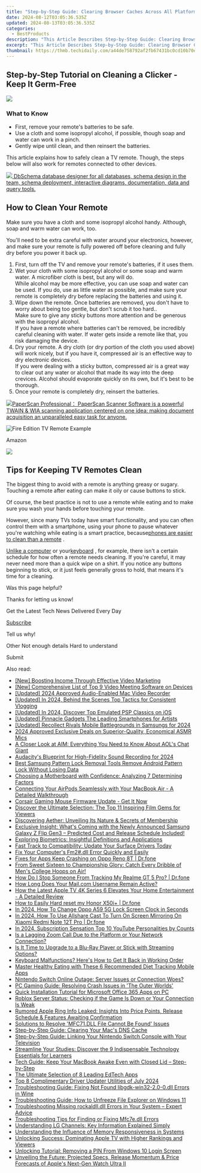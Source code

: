 ```yaml
---
title: "Step-by-Step Guide: Clearing Browser Caches Across All Platforms"
date: 2024-08-12T03:05:36.535Z
updated: 2024-08-13T03:05:36.535Z
categories:
  - BestProducts
description: "This Article Describes Step-by-Step Guide: Clearing Browser Caches Across All Platforms"
excerpt: "This Article Describes Step-by-Step Guide: Clearing Browser Caches Across All Platforms"
thumbnail: https://thmb.techidaily.com/a44de758792af2fb67431bc0cd10b70e0176e5a8a3e2c53a5711bc4054272247.jpg
---
```


## Step-by-Step Tutorial on Cleaning a Clicker - Keep It Germ-Free
<!-- affiliate ads begin -->
<a href="https://estore.winxdvd.com/order/checkout.php?PRODS=1412049&QTY=1&AFFILIATE=108875&CART=1"><img src="https://www.winxdvd.com/affiliate/new-banner/pt-200x200.jpg" border="0"></a>
<!-- affiliate ads end -->
### What to Know

* First, remove your remote's batteries to be safe.
* Use a cloth and some isopropyl alcohol, if possible, though soap and water can work in a pinch.
* Gently wipe until clean, and then reinsert the batteries.

 This article explains how to safely clean a TV remote. Though, the steps below will also work for remotes connected to other devices.

<!-- affiliate ads begin -->
<a href="https://shop.dbschema.com/order/checkout.php?PRODS=19867419&QTY=1&AFFILIATE=108875&CART=1"> <img src="https://secure.avangate.com/images/merchant/176b22bab4e94a28619ca2433b2ef241/products/1_icon256.png" border="0">
DbSchema database designer for all databases, schema design in the team, schema deployment, interactive diagrams, documentation, data and query tools. </a>
<!-- affiliate ads end -->
## How to Clean Your Remote

 Make sure you have a cloth and some isopropyl alcohol handy. Although, soap and warm water can work, too.

 You'll need to be extra careful with water around your electronics, however, and make sure your remote is fully powered off before cleaning and fully dry before you power it back up.

1. First, turn off the TV and remove your remote's batteries, if it uses them.
2. Wet your cloth with some isopropyl alcohol or some soap and warm water. A microfiber cloth is best, but any will do.  
 While alcohol may be more effective, you can use soap and water can be used. If you do, use as little water as possible, and make sure your remote is completely dry before replacing the batteries and using it.
3. Wipe down the remote. Once batteries are removed, you don't have to worry about being too gentle, but don't scrub it too hard..  
 Make sure to give any sticky buttons more attention and be generous with the isopropyl alcohol.  
 If you have a remote where batteries can't be removed, be incredibly careful cleaning with water. If water gets inside a remote like that, you risk damaging the device.
4. Dry your remote. A dry cloth (or dry portion of the cloth you used above) will work nicely, but if you have it, compressed air is an effective way to dry electronic devices.  
 If you were dealing with a sticky button, compressed air is a great way to clear out any water or alcohol that made its way into the deep crevices. Alcohol should evaporate quickly on its own, but it's best to be thorough.
5. Once your remote is completely dry, reinsert the batteries.

<!-- affiliate ads begin -->
<a href="https://secure.2checkout.com/order/checkout.php?PRODS=37540879&QTY=1&AFFILIATE=108875&CART=1"><img src="https://paperscan.orpalis.com/img/content/You_prefer_to_use.png" border="0">PaperScan Professional： PaperScan Scanner Software is a powerful TWAIN & WIA scanning application centered on one idea: making document acquisition an unparalleled easy task for anyone.</a>
<!-- affiliate ads end -->
![Fire Edition TV Remote Example](https://www.lifewire.com/thmb/j_1VlEaUxj1pUKnYyeA5gkLraRI=/1500x0/filters:no_upscale():max_bytes(150000):strip_icc():format(webp)/insignia-fire-edition-tv-remote-xx-f5ac25aa0e54455381ea0895dfd4d5b1.jpg)

Amazon

<!-- affiliate ads begin -->
<a href="https://shop.systoolsgroup.com/affiliate.php?ACCOUNT=SYSTOOBY&AFFILIATE=108875&PATH=https%3A%2F%2Fwww.systoolsgroup.com%3FAFFILIATE%3D108875%26RESOURCE%3DSysTools%2BSQL%2BRecovery"><img src="https://www.systoolsgroup.com/box/sql-recovery.png" border="0"></a>
<!-- affiliate ads end -->
## Tips for Keeping TV Remotes Clean

 The biggest thing to avoid with a remote is anything greasy or sugary. Touching a remote after eating can make it oily or cause buttons to stick.

 Of course, the best practice is not to use a remote while eating and to make sure you wash your hands before touching your remote.

 However, since many TVs today have smart functionality, and you can often control them with a smartphone, using your phone to pause whatever you're watching while eating is a smart practice, because[phones are easier to clean than a remote](https://www.lifewire.com/how-to-clean-phone-screen-4688907) .

[Unlike a computer](https://www.lifewire.com/clean-your-pc-5074108) or your[keyboard](https://www.lifewire.com/how-to-clean-a-computer-keyboard-4842327) , for example, there isn't a certain schedule for how often a remote needs cleaning. If you're careful, it may never need more than a quick wipe on a shirt. If you notice any buttons beginning to stick, or it just feels generally gross to hold, that means it's time for a cleaning.

Was this page helpful?

Thanks for letting us know!

 Get the Latest Tech News Delivered Every Day

[Subscribe](https://www.lifewire.com/#)

Tell us why!

 Other  Not enough details  Hard to understand

 Submit

<ins class="adsbygoogle"
     style="display:block"
     data-ad-format="autorelaxed"
     data-ad-client="ca-pub-7571918770474297"
     data-ad-slot="1223367746"></ins>



<ins class="adsbygoogle"
     style="display:block"
     data-ad-client="ca-pub-7571918770474297"
     data-ad-slot="8358498916"
     data-ad-format="auto"
     data-full-width-responsive="true"></ins>

<span class="atpl-alsoreadstyle">Also read:</span>
<div><ul>
<li><a href="https://youtube-zero.techidaily.com/oosting-income-through-effective-video-marketing/"><u>[New] Boosting Income Through Effective Video Marketing</u></a></li>
<li><a href="https://screen-video-capture.techidaily.com/new-comprehensive-list-of-top-9-video-meeting-software-on-devices/"><u>[New] Comprehensive List of Top 9 Video Meeting Software on Devices</u></a></li>
<li><a href="https://digital-screen-recording.techidaily.com/updated-2024-approved-audio-enabled-mac-video-recorder/"><u>[Updated] 2024 Approved  Audio-Enabled Mac Video Recorder</u></a></li>
<li><a href="https://facebook-record-videos.techidaily.com/updated-in-2024-behind-the-scenes-top-tactics-for-consistent-vlogging/"><u>[Updated] In 2024, Behind the Scenes  Top Tactics for Consistent Vlogging</u></a></li>
<li><a href="https://video-capture.techidaily.com/updated-in-2024-discover-top-emulated-psp-classics-on-ios/"><u>[Updated] In 2024, Discover Top Emulated PSP Classics on iOS</u></a></li>
<li><a href="https://extra-approaches.techidaily.com/updated-pinnacle-gadgets-the-leading-smartphones-for-artists/"><u>[Updated] Pinnacle Gadgets  The Leading Smartphones for Artists</u></a></li>
<li><a href="https://screen-capture.techidaily.com/updated-recollect-rivals-mobile-battlegrounds-in-samsungs-for-2024/"><u>[Updated] Recollect Rivals  Mobile Battlegrounds in Samsungs for 2024</u></a></li>
<li><a href="https://some-knowledge.techidaily.com/2024-approved-exclusive-deals-on-superior-quality-economical-asmr-mics/"><u>2024 Approved  Exclusive Deals on Superior-Quality, Economical ASMR Mics</u></a></li>
<li><a href="https://technical-tips.techidaily.com/a-closer-look-at-aim-everything-you-need-to-know-about-aols-chat-giant/"><u>A Closer Look at AIM: Everything You Need to Know About AOL's Chat Giant</u></a></li>
<li><a href="https://extra-information.techidaily.com/audacitys-blueprint-for-high-fidelity-sound-recording-for-2024/"><u>Audacity's Blueprint for High-Fidelity Sound Recording for 2024</u></a></li>
<li><a href="https://android-unlock.techidaily.com/best-samsung-pattern-lock-removal-tools-remove-android-pattern-lock-without-losing-data-by-drfone-android/"><u>Best Samsung Pattern Lock Removal Tools Remove Android Pattern Lock Without Losing Data</u></a></li>
<li><a href="https://technical-tips.techidaily.com/choosing-a-motherboard-with-confidence-analyzing-7-determining-factors/"><u>Choosing a Motherboard with Confidence: Analyzing 7 Determining Factors</u></a></li>
<li><a href="https://technical-tips.techidaily.com/connecting-your-airpods-seamlessly-with-your-macbook-air-a-detailed-walkthrough/"><u>Connecting Your AirPods Seamlessly with Your MacBook Air - A Detailed Walkthrough</u></a></li>
<li><a href="https://win-amazing.techidaily.com/corsair-gaming-mouse-firmware-update-get-it-now/"><u>Corsair Gaming Mouse Firmware Update - Get It Now</u></a></li>
<li><a href="https://technical-tips.techidaily.com/discover-the-ultimate-selection-the-top-11-inspiring-film-gems-for-viewers/"><u>Discover the Ultimate Selection: The Top 11 Inspiring Film Gems for Viewers</u></a></li>
<li><a href="https://technical-tips.techidaily.com/discovering-aether-unveiling-its-nature-and-secrets-of-membership/"><u>Discovering Aether: Unveiling Its Nature & Secrets of Membership</u></a></li>
<li><a href="https://technical-tips.techidaily.com/exclusive-insight-whats-coming-with-the-newly-announced-samsung-galaxy-z-flip-gen3-predicted-cost-and-release-schedule-included/"><u>Exclusive Insight: What's Coming with the Newly Announced Samsung Galaxy Z Flip Gen3 – Predicted Cost and Release Schedule Included!</u></a></li>
<li><a href="https://technical-tips.techidaily.com/exploring-biometrics-insightful-definitions-and-applications/"><u>Exploring Biometrics: Insightful Definitions and Applications</u></a></li>
<li><a href="https://driver-download.techidaily.com/fast-track-to-compatibility-update-your-surface-drivers-today/"><u>Fast Track to Compatibility: Update Your Surface Drivers Today</u></a></li>
<li><a href="https://technical-tips.techidaily.com/fix-your-computers-fm2dll-error-quickly-and-easily/"><u>Fix Your Computer's Fm2#.dll Error Quickly and Easily</u></a></li>
<li><a href="https://howto.techidaily.com/fixes-for-apps-keep-crashing-on-oppo-reno-8t-drfone-by-drfone-fix-android-problems-fix-android-problems/"><u>Fixes for Apps Keep Crashing on Oppo Reno 8T | Dr.fone</u></a></li>
<li><a href="https://technical-tips.techidaily.com/from-sweet-sixteen-to-championship-glory-catch-every-dribble-of-mens-college-hoops-on-air/"><u>From Sweet Sixteen to Championship Glory: Catch Every Dribble of Men's College Hoops on Air!</u></a></li>
<li><a href="https://android-location-track.techidaily.com/how-do-i-stop-someone-from-tracking-my-realme-gt-5-pro-drfone-by-drfone-virtual-android/"><u>How Do I Stop Someone From Tracking My Realme GT 5 Pro? | Dr.fone</u></a></li>
<li><a href="https://technical-tips.techidaily.com/how-long-does-your-mailcom-username-remain-active/"><u>How Long Does Your Mail.com Username Remain Active?</u></a></li>
<li><a href="https://technical-tips.techidaily.com/how-the-latest-apple-tv-4k-series-6-elevates-your-home-entertainment-a-detailed-review/"><u>How the Latest Apple TV 4K Series 6 Elevates Your Home Entertainment - A Detailed Review</u></a></li>
<li><a href="https://techidaily.com/how-to-easily-hard-reset-my-honor-x50iplus-drfone-by-drfone-reset-android-reset-android/"><u>How to Easily Hard reset my Honor X50i+ | Dr.fone</u></a></li>
<li><a href="https://android-unlock.techidaily.com/in-2024-how-to-change-oppo-a59-5g-lock-screen-clock-in-seconds-by-drfone-android/"><u>In 2024, How To Change Oppo A59 5G Lock Screen Clock in Seconds</u></a></li>
<li><a href="https://screen-mirror.techidaily.com/in-2024-how-to-use-allshare-cast-to-turn-on-screen-mirroring-on-xiaomi-redmi-note-12t-pro-drfone-by-drfone-android/"><u>In 2024, How To Use Allshare Cast To Turn On Screen Mirroring On Xiaomi Redmi Note 12T Pro | Dr.fone</u></a></li>
<li><a href="https://youtube-stream.techidaily.com/in-2024-subscription-sensation-top-10-youtube-personalities-by-counts/"><u>In 2024, Subscription Sensation  Top 10 YouTube Personalities by Counts</u></a></li>
<li><a href="https://technical-tips.techidaily.com/is-a-lagging-zoom-call-due-to-the-platform-or-your-network-connection/"><u>Is a Lagging Zoom Call Due to the Platform or Your Network Connection?</u></a></li>
<li><a href="https://technical-tips.techidaily.com/is-it-time-to-upgrade-to-a-blu-ray-player-or-stick-with-streaming-options/"><u>Is It Time to Upgrade to a Blu-Ray Player or Stick with Streaming Options?</u></a></li>
<li><a href="https://technical-tips.techidaily.com/1722851559708-keyboard-malfunctions-heres-how-to-get-it-back-in-working-order/"><u>Keyboard Malfunctions? Here's How to Get It Back in Working Order</u></a></li>
<li><a href="https://technical-tips.techidaily.com/master-healthy-eating-with-these-6-recommended-diet-tracking-mobile-apps/"><u>Master Healthy Eating with These 6 Recommended Diet Tracking Mobile Apps</u></a></li>
<li><a href="https://technical-tips.techidaily.com/nintendo-switch-online-outage-server-issues-or-connection-woes/"><u>Nintendo Switch Online Outage: Server Issues or Connection Woes?</u></a></li>
<li><a href="https://win-blog.techidaily.com/pc-gaming-guide-resolving-crash-issues-in-the-outer-worlds/"><u>PC Gaming Guide: Resolving Crash Issues in 'The Outer Worlds'</u></a></li>
<li><a href="https://technical-tips.techidaily.com/quick-installation-tutorial-for-microsoft-office-365-apps-on-pc/"><u>Quick Installation Tutorial for Microsoft Office 365 Apps on PC</u></a></li>
<li><a href="https://technical-tips.techidaily.com/roblox-server-status-checking-if-the-game-is-down-or-your-connection-is-weak/"><u>Roblox Server Status: Checking if the Game Is Down or Your Connection Is Weak</u></a></li>
<li><a href="https://technical-tips.techidaily.com/1722878440012-rumored-apple-ring-info-leaked-insights-into-price-points-release-schedule-and-features-awaiting-confirmation/"><u>Rumored Apple Ring Info Leaked: Insights Into Price Points, Release Schedule & Features Awaiting Confirmation</u></a></li>
<li><a href="https://technical-tips.techidaily.com/solutions-to-resolve-mfc71dll-file-cannot-be-found-issues/"><u>Solutions to Resolve 'MFC71.DLL File Cannot Be Found' Issues</u></a></li>
<li><a href="https://technical-tips.techidaily.com/step-by-step-guide-clearing-your-macs-dns-cache/"><u>Step-by-Step Guide: Clearing Your Mac's DNS Cache</u></a></li>
<li><a href="https://technical-tips.techidaily.com/step-by-step-guide-linking-your-nintendo-switch-console-with-your-television/"><u>Step-by-Step Guide: Linking Your Nintendo Switch Console with Your Television</u></a></li>
<li><a href="https://technical-tips.techidaily.com/streamline-your-studies-discover-the-9-indispensable-technology-essentials-for-learners/"><u>Streamline Your Studies: Discover the 9 Indispensable Technology Essentials for Learners</u></a></li>
<li><a href="https://technical-tips.techidaily.com/tech-guide-keep-your-macbook-awake-even-with-closed-lid-step-by-step/"><u>Tech Guide: Keep Your MacBook Awake Even with Closed Lid – Step-by-Step</u></a></li>
<li><a href="https://technical-tips.techidaily.com/the-ultimate-selection-of-8-leading-edtech-apps/"><u>The Ultimate Selection of 8 Leading EdTech Apps</u></a></li>
<li><a href="https://technical-tips.techidaily.com/top-8-complimentary-driver-updater-utilities-of-july-2024/"><u>Top 8 Complimentary Driver Updater Utilities of July 2024</u></a></li>
<li><a href="https://technical-tips.techidaily.com/troubleshooting-guide-fixing-not-found-libgdk-win32-20-0dll-errors-in-wine/"><u>Troubleshooting Guide: Fixing Not Found libgdk-win32-2.0-0.dll Errors in Wine</u></a></li>
<li><a href="https://win-howtos.techidaily.com/troubleshooting-guide-how-to-unfreeze-file-explorer-on-windows-11/"><u>Troubleshooting Guide: How to Unfreeze File Explorer on Windows 11</u></a></li>
<li><a href="https://technical-tips.techidaily.com/1722842901524-troubleshooting-missing-rockaldlldll-errors-in-your-system-expert-advice/"><u>Troubleshooting Missing rockaldll.dll Errors in Your System – Expert Advice</u></a></li>
<li><a href="https://technical-tips.techidaily.com/troubleshooting-tips-for-finding-or-fixing-mfc7edll-errors/"><u>Troubleshooting Tips for Finding or Fixing Mfc7e.dll Errors</u></a></li>
<li><a href="https://technical-tips.techidaily.com/understanding-lg-channels-key-information-explained-simply/"><u>Understanding LG Channels: Key Information Explained Simply</u></a></li>
<li><a href="https://technical-tips.techidaily.com/understanding-the-influence-of-memory-responsiveness-in-systems/"><u>Understanding the Influence of Memory Responsiveness in Systems</u></a></li>
<li><a href="https://technical-tips.techidaily.com/unlocking-success-dominating-apple-tv-with-higher-rankings-and-viewers/"><u>Unlocking Success: Dominating Apple TV with Higher Rankings and Viewers</u></a></li>
<li><a href="https://technical-tips.techidaily.com/unlocking-tutorial-removing-a-pin-from-windows-10-login-screen/"><u>Unlocking Tutorial: Removing a PIN From Windows 10 Login Screen</u></a></li>
<li><a href="https://technical-tips.techidaily.com/unveiling-the-future-projected-specs-release-momentum-and-price-forecasts-of-apples-next-gen-watch-ultra-ii/"><u>Unveiling the Future: Projected Specs, Release Momentum & Price Forecasts of Apple's Next-Gen Watch Ultra II</u></a></li>
</ul></div>

